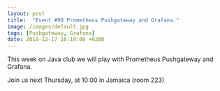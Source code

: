```yaml
---
layout: post
title:  "Event #90 Prometheus Pushgateway and Grafana."
image: /images/default.jpg
tags: [Pushgateway, Grafana]
date: 2018-12-17 16:19:00 +0200
---
```


This week on Java club we will play with Prometheus Pushgateway and Grafana.[]()

Join us next Thursday, at 10:00 in Jamaica (room 223)